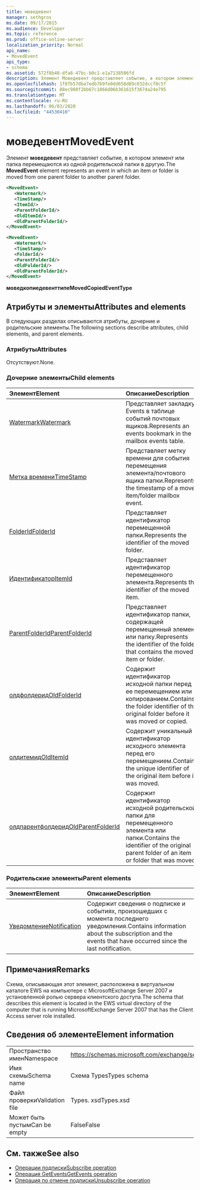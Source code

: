 ```yaml
---
title: моведевент
manager: sethgros
ms.date: 09/17/2015
ms.audience: Developer
ms.topic: reference
ms.prod: office-online-server
localization_priority: Normal
api_name:
- MovedEvent
api_type:
- schema
ms.assetid: 572f8b40-dfa8-47bc-b0c1-e1a7138506fd
description: Элемент Моведевент представляет событие, в котором элемент или папка перемещаются из одной родительской папки в другую.
ms.openlocfilehash: 1f8fb57dba7edb769fe0dd658d89c032dccf8c5f
ms.sourcegitcommit: 88ec988f2bb67c1866d06b361615f3674a24e795
ms.translationtype: MT
ms.contentlocale: ru-RU
ms.lasthandoff: 06/03/2020
ms.locfileid: "44530410"
---
```

# <a name="movedevent"></a><span data-ttu-id="89204-103">моведевент</span><span class="sxs-lookup"><span data-stu-id="89204-103">MovedEvent</span></span>

<span data-ttu-id="89204-104">Элемент **моведевент** представляет событие, в котором элемент или папка перемещаются из одной родительской папки в другую.</span><span class="sxs-lookup"><span data-stu-id="89204-104">The **MovedEvent** element represents an event in which an item or folder is moved from one parent folder to another parent folder.</span></span> 
  
```xml
<MovedEvent>
   <Watermark/>
   <TimeStamp/>
   <ItemId/>
   <ParentFolderId/>
   <OldItemId/>
   <OldParentFolderId/>
</MovedEvent>
```

```xml
<MovedEvent>
   <Watermark/>
   <TimeStamp/>
   <FolderId/>
   <ParentFolderId/>
   <OldFolderId/>
   <OldParentFolderId/>
</MovedEvent>
```


<span data-ttu-id="89204-105">**моведкопиедевенттипе**</span><span class="sxs-lookup"><span data-stu-id="89204-105">**MovedCopiedEventType**</span></span>

## <a name="attributes-and-elements"></a><span data-ttu-id="89204-106">Атрибуты и элементы</span><span class="sxs-lookup"><span data-stu-id="89204-106">Attributes and elements</span></span>

<span data-ttu-id="89204-107">В следующих разделах описываются атрибуты, дочерние и родительские элементы.</span><span class="sxs-lookup"><span data-stu-id="89204-107">The following sections describe attributes, child elements, and parent elements.</span></span>
  
### <a name="attributes"></a><span data-ttu-id="89204-108">Атрибуты</span><span class="sxs-lookup"><span data-stu-id="89204-108">Attributes</span></span>

<span data-ttu-id="89204-109">Отсутствуют.</span><span class="sxs-lookup"><span data-stu-id="89204-109">None.</span></span>
  
### <a name="child-elements"></a><span data-ttu-id="89204-110">Дочерние элементы</span><span class="sxs-lookup"><span data-stu-id="89204-110">Child elements</span></span>

|<span data-ttu-id="89204-111">**Элемент**</span><span class="sxs-lookup"><span data-stu-id="89204-111">**Element**</span></span>|<span data-ttu-id="89204-112">**Описание**</span><span class="sxs-lookup"><span data-stu-id="89204-112">**Description**</span></span>|
|:-----|:-----|
|[<span data-ttu-id="89204-113">Watermark</span><span class="sxs-lookup"><span data-stu-id="89204-113">Watermark</span></span>](watermark.md) <br/> |<span data-ttu-id="89204-114">Представляет закладку Events в таблице событий почтовых ящиков.</span><span class="sxs-lookup"><span data-stu-id="89204-114">Represents an events bookmark in the mailbox events table.</span></span>  <br/> |
|[<span data-ttu-id="89204-115">Метка времени</span><span class="sxs-lookup"><span data-stu-id="89204-115">TimeStamp</span></span>](timestamp.md) <br/> |<span data-ttu-id="89204-116">Представляет метку времени для события перемещения элемента/почтового ящика папки.</span><span class="sxs-lookup"><span data-stu-id="89204-116">Represents the timestamp of a move item/folder mailbox event.</span></span>  <br/> |
|[<span data-ttu-id="89204-117">FolderId</span><span class="sxs-lookup"><span data-stu-id="89204-117">FolderId</span></span>](folderid.md) <br/> |<span data-ttu-id="89204-118">Представляет идентификатор перемещенной папки.</span><span class="sxs-lookup"><span data-stu-id="89204-118">Represents the identifier of the moved folder.</span></span>  <br/> |
|[<span data-ttu-id="89204-119">Идентификатор</span><span class="sxs-lookup"><span data-stu-id="89204-119">ItemId</span></span>](itemid.md) <br/> |<span data-ttu-id="89204-120">Представляет идентификатор перемещенного элемента.</span><span class="sxs-lookup"><span data-stu-id="89204-120">Represents the identifier of the moved item.</span></span>  <br/> |
|[<span data-ttu-id="89204-121">ParentFolderId</span><span class="sxs-lookup"><span data-stu-id="89204-121">ParentFolderId</span></span>](parentfolderid.md) <br/> |<span data-ttu-id="89204-122">Представляет идентификатор папки, содержащей перемещенный элемент или папку.</span><span class="sxs-lookup"><span data-stu-id="89204-122">Represents the identifier of the folder that contains the moved item or folder.</span></span>  <br/> |
|[<span data-ttu-id="89204-123">олдфолдерид</span><span class="sxs-lookup"><span data-stu-id="89204-123">OldFolderId</span></span>](oldfolderid.md) <br/> |<span data-ttu-id="89204-124">Содержит идентификатор исходной папки перед ее перемещением или копированием.</span><span class="sxs-lookup"><span data-stu-id="89204-124">Contains the folder identifier of the original folder before it was moved or copied.</span></span>  <br/> |
|[<span data-ttu-id="89204-125">олдитемид</span><span class="sxs-lookup"><span data-stu-id="89204-125">OldItemId</span></span>](olditemid.md) <br/> |<span data-ttu-id="89204-126">Содержит уникальный идентификатор исходного элемента перед его перемещением.</span><span class="sxs-lookup"><span data-stu-id="89204-126">Contains the unique identifier of the original item before it was moved.</span></span>  <br/> |
|[<span data-ttu-id="89204-127">олдпарентфолдерид</span><span class="sxs-lookup"><span data-stu-id="89204-127">OldParentFolderId</span></span>](oldparentfolderid.md) <br/> |<span data-ttu-id="89204-128">Содержит идентификатор исходной родительской папки для перемещенного элемента или папки.</span><span class="sxs-lookup"><span data-stu-id="89204-128">Contains the identifier of the original parent folder of an item or folder that was moved.</span></span>  <br/> |
   
### <a name="parent-elements"></a><span data-ttu-id="89204-129">Родительские элементы</span><span class="sxs-lookup"><span data-stu-id="89204-129">Parent elements</span></span>

|<span data-ttu-id="89204-130">**Элемент**</span><span class="sxs-lookup"><span data-stu-id="89204-130">**Element**</span></span>|<span data-ttu-id="89204-131">**Описание**</span><span class="sxs-lookup"><span data-stu-id="89204-131">**Description**</span></span>|
|:-----|:-----|
|[<span data-ttu-id="89204-132">Уведомление</span><span class="sxs-lookup"><span data-stu-id="89204-132">Notification</span></span>](notification-ex15websvcsotherref.md) <br/> |<span data-ttu-id="89204-133">Содержит сведения о подписке и событиях, произошедших с момента последнего уведомления.</span><span class="sxs-lookup"><span data-stu-id="89204-133">Contains information about the subscription and the events that have occurred since the last notification.</span></span>  <br/> |
   
## <a name="remarks"></a><span data-ttu-id="89204-134">Примечания</span><span class="sxs-lookup"><span data-stu-id="89204-134">Remarks</span></span>

<span data-ttu-id="89204-135">Схема, описывающая этот элемент, расположена в виртуальном каталоге EWS на компьютере с MicrosoftExchange Server 2007 и установленной ролью сервера клиентского доступа.</span><span class="sxs-lookup"><span data-stu-id="89204-135">The schema that describes this element is located in the EWS virtual directory of the computer that is running MicrosoftExchange Server 2007 that has the Client Access server role installed.</span></span>
  
## <a name="element-information"></a><span data-ttu-id="89204-136">Сведения об элементе</span><span class="sxs-lookup"><span data-stu-id="89204-136">Element information</span></span>

|||
|:-----|:-----|
|<span data-ttu-id="89204-137">Пространство имен</span><span class="sxs-lookup"><span data-stu-id="89204-137">Namespace</span></span>  <br/> |https://schemas.microsoft.com/exchange/services/2006/types  <br/> |
|<span data-ttu-id="89204-138">Имя схемы</span><span class="sxs-lookup"><span data-stu-id="89204-138">Schema name</span></span>  <br/> |<span data-ttu-id="89204-139">Схема Types</span><span class="sxs-lookup"><span data-stu-id="89204-139">Types schema</span></span>  <br/> |
|<span data-ttu-id="89204-140">Файл проверки</span><span class="sxs-lookup"><span data-stu-id="89204-140">Validation file</span></span>  <br/> |<span data-ttu-id="89204-141">Types. xsd</span><span class="sxs-lookup"><span data-stu-id="89204-141">Types.xsd</span></span>  <br/> |
|<span data-ttu-id="89204-142">Может быть пустым</span><span class="sxs-lookup"><span data-stu-id="89204-142">Can be empty</span></span>  <br/> |<span data-ttu-id="89204-143">False</span><span class="sxs-lookup"><span data-stu-id="89204-143">False</span></span>  <br/> |
   
## <a name="see-also"></a><span data-ttu-id="89204-144">См. также</span><span class="sxs-lookup"><span data-stu-id="89204-144">See also</span></span>

- [<span data-ttu-id="89204-145">Операции подписки</span><span class="sxs-lookup"><span data-stu-id="89204-145">Subscribe operation</span></span>](subscribe-operation.md) 
- [<span data-ttu-id="89204-146">Операция GetEvents</span><span class="sxs-lookup"><span data-stu-id="89204-146">GetEvents operation</span></span>](getevents-operation.md) 
- [<span data-ttu-id="89204-147">Операция по отмене подписки</span><span class="sxs-lookup"><span data-stu-id="89204-147">Unsubscribe operation</span></span>](unsubscribe-operation.md)

